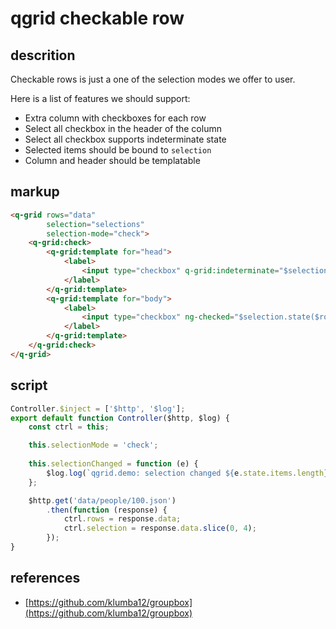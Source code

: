 # qgrid checkable row
## descrition
Checkable rows is just a one of the selection modes we offer to user.

Here is a list of features we should support:
* Extra column with checkboxes for each row
* Select all checkbox in the header of the column
* Select all checkbox supports indeterminate state
* Selected items should be bound to `selection`
* Column and header should be templatable

## markup
```html
<q-grid rows="data"
        selection="selections"
        selection-mode="check">
	<q-grid:check>
		<q-grid:template for="head">
			<label>
				<input type="checkbox" q-grid:indeterminate="$selection.indeterminate()" ng-checked="$selection.state()" ng-click="$selection.toggleAll()"/>
			</label>
		</q-grid:template>
		<q-grid:template for="body">
			<label>
				<input type="checkbox" ng-checked="$selection.state($row)" ng-click="$selection.toggle($row)"/>
			</label>
		</q-grid:template>
	</q-grid:check>
</q-grid>
```
## script
```javascript
Controller.$inject = ['$http', '$log'];
export default function Controller($http, $log) {
	const ctrl = this;

	this.selectionMode = 'check';
	
	this.selectionChanged = function (e) {
		$log.log(`qgrid.demo: selection changed ${e.state.items.length} on ${e.state.mode} mode`);
	};

	$http.get('data/people/100.json')
		.then(function (response) {
			ctrl.rows = response.data;
			ctrl.selection = response.data.slice(0, 4);
		});
}
```
## references
* [https://github.com/klumba12/groupbox](https://github.com/klumba12/groupbox)
